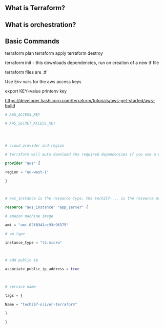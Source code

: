 ## What is Terraform?


## What is orchestration?

## Basic Commands

terraform plan
terraform apply
terraform destroy

terraform init - this downloads dependencies, run on creation of a new tf file

terraform files are .tf

Use Env vars for the aws access keys

export KEY=value
printenv key

https://developer.hashicorp.com/terraform/tutorials/aws-get-started/aws-build


```Terraform
# AWS_ACCESS_KEY

# AWS_SECRET_ACCESS_KEY

  
  

# cloud provider and region

# terraform will auto download the required dependencies if you use a new region

provider "aws" {

region = "eu-west-1"

}

  

# aws_instance is the resource type, the tech257-... is the resource name

resource "aws_instance" "app_server" {

# amazon machine image

ami = "ami-02f0341ac93c96375"

# vm type

instance_type = "t2.micro"

  

# add public ip

associate_public_ip_address = true

  

# service name

tags = {

Name = "tech257-oliver-terraform"

}

}
```
